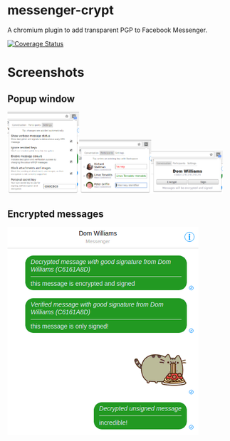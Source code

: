 # messenger-crypt
A chromium plugin to add transparent PGP to Facebook Messenger.

[![Coverage Status](https://coveralls.io/repos/github/DomWilliams0/messenger-crypt/badge.svg?branch=master)](https://coveralls.io/github/DomWilliams0/messenger-crypt?branch=master)

# Screenshots

## Popup window
<img src="screenshots/settings.png" width="32%"/><img src="screenshots/participants.png" width="32%"/><img src="screenshots/conversation.png" width="32%"/>

## Encrypted messages

![Messages](screenshots/messages.png)
